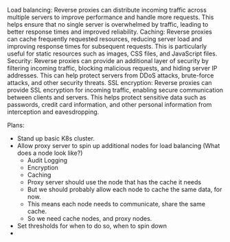 

Load balancing: Reverse proxies can distribute incoming traffic across multiple servers to improve performance and handle more requests. This helps ensure that no single server is overwhelmed by traffic, leading to better response times and improved reliability.
Caching: Reverse proxies can cache frequently requested resources, reducing server load and improving response times for subsequent requests. This is particularly useful for static resources such as images, CSS files, and JavaScript files.
Security: Reverse proxies can provide an additional layer of security by filtering incoming traffic, blocking malicious requests, and hiding server IP addresses. This can help protect servers from DDoS attacks, brute-force attacks, and other security threats.
SSL encryption: Reverse proxies can provide SSL encryption for incoming traffic, enabling secure communication between clients and servers. This helps protect sensitive data such as passwords, credit card information, and other personal information from interception and eavesdropping.

Plans:

- Stand up basic K8s cluster.
- Allow proxy server to spin up additional nodes for load balancing (What does a node look like?)
    - Audit Logging
    - Encryption
    - Caching
    - Proxy server should use the node that has the cache it needs
    - But we should probably allow each node to cache the same data, for now.
    - This means each node needs to communicate, share the same cache. 
    - So we need cache nodes, and proxy nodes. 
- Set thresholds for when to do so, when to spin down
- 